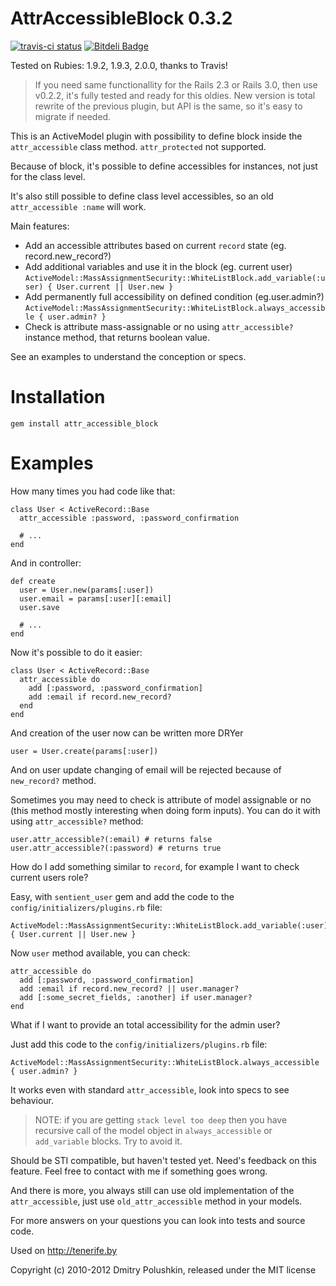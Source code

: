 AttrAccessibleBlock 0.3.2
=========================

[![travis-ci status](https://secure.travis-ci.org/dmitry/attr_accessible_block.png)](http://travis-ci.org/dmitry/attr_accessible_block) [![Bitdeli Badge](https://d2weczhvl823v0.cloudfront.net/dmitry/attr_accessible_block/trend.png)](https://bitdeli.com/free "Bitdeli Badge")

Tested on Rubies: 1.9.2, 1.9.3, 2.0.0, thanks to Travis!

> If you need same functionallity for the Rails 2.3 or Rails 3.0, then use v0.2.2, it's fully tested and ready for this oldies. New version is total rewrite of the previous plugin, but API is the same, so it's easy to migrate if needed.

This is an ActiveModel plugin with possibility to define block inside the `attr_accessible` class method. `attr_protected` not supported.

Because of block, it's possible to define accessibles for instances, not just for the class level.

It's also still possible to define class level accessibles, so an old `attr_accessible :name` will work.

Main features:

* Add an accessible attributes based on current `record` state (eg. record.new_record?)
* Add additional variables and use it in the block (eg. current user) `ActiveModel::MassAssignmentSecurity::WhiteListBlock.add_variable(:user) { User.current || User.new }`
* Add permanently full accessibility on defined condition (eg.user.admin?) `ActiveModel::MassAssignmentSecurity::WhiteListBlock.always_accessible { user.admin? }`
* Check is attribute mass-assignable or no using `attr_accessible?` instance method, that returns boolean value.

See an examples to understand the conception or specs.

Installation
============

    gem install attr_accessible_block

Examples
========

How many times you had code like that:

    class User < ActiveRecord::Base
      attr_accessible :password, :password_confirmation

      # ...
    end

And in controller:

    def create
      user = User.new(params[:user])
      user.email = params[:user][:email]
      user.save

      # ...
    end

Now it's possible to do it easier:

    class User < ActiveRecord::Base
      attr_accessible do
        add [:password, :password_confirmation]
        add :email if record.new_record?
      end
    end

And creation of the user now can be written more DRYer

    user = User.create(params[:user])

And on user update changing of email will be rejected because of `new_record?` method.

Sometimes you may need to check is attribute of model assignable or no (this method mostly interesting when doing form inputs). You can do it with using `attr_accessible?` method:

    user.attr_accessible?(:email) # returns false
    user.attr_accessible?(:password) # returns true

How do I add something similar to `record`, for example I want to check current users role?

Easy, with `sentient_user` gem and add the code to the `config/initializers/plugins.rb` file:

    ActiveModel::MassAssignmentSecurity::WhiteListBlock.add_variable(:user) { User.current || User.new }

Now `user` method available, you can check:

    attr_accessible do
      add [:password, :password_confirmation]
      add :email if record.new_record? || user.manager?
      add [:some_secret_fields, :another] if user.manager?
    end

What if I want to provide an total accessibility for the admin user?

Just add this code to the `config/initializers/plugins.rb` file:

    ActiveModel::MassAssignmentSecurity::WhiteListBlock.always_accessible { user.admin? }

It works even with standard `attr_accessible`, look into specs to see behaviour.

> NOTE: if you are getting `stack level too deep` then you have recursive call of the model object in `always_accessible` or `add_variable` blocks. Try to avoid it.

Should be STI compatible, but haven't tested yet. Need's feedback on this feature. Feel free to contact with me if something goes wrong.

And there is more, you always still can use old implementation of the `attr_accessible`, just use `old_attr_accessible` method in your models.

For more answers on your questions you can look into tests and source code.

Used on http://tenerife.by

Copyright (c) 2010-2012 Dmitry Polushkin, released under the MIT license
